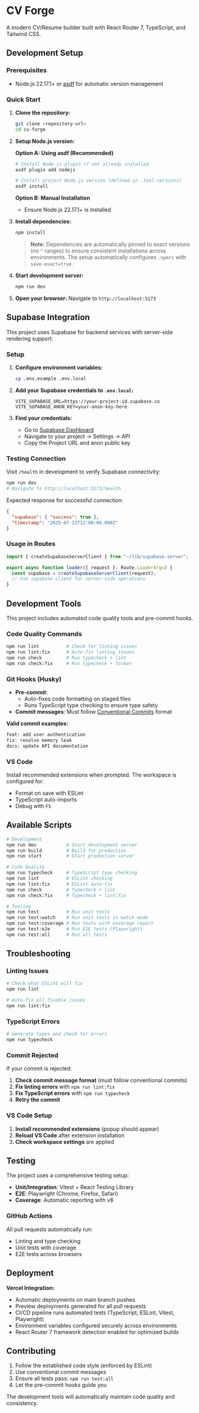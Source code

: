 # CV Forge

A modern CV/Resume builder built with React Router 7, TypeScript, and Tailwind CSS.

## Development Setup

### Prerequisites

- Node.js 22.17.1+ or [asdf](https://asdf-vm.com/guide/getting-started.html) for automatic version management

### Quick Start

1. **Clone the repository:**
   ```bash
   git clone <repository-url>
   cd cv-forge
   ```

2. **Setup Node.js version:**

   **Option A: Using asdf (Recommended)**
   ```bash
   # Install Node.js plugin if not already installed
   asdf plugin add nodejs

   # Install project Node.js version (defined in .tool-versions)
   asdf install
   ```

   **Option B: Manual Installation**
   - Ensure Node.js 22.17.1+ is installed

3. **Install dependencies:**
   ```bash
   npm install
   ```

   > **Note:** Dependencies are automatically pinned to exact versions (no `^` ranges) to ensure consistent installations across environments. The setup automatically configures `.npmrc` with `save-exact=true`.

4. **Start development server:**
   ```bash
   npm run dev
   ```

5. **Open your browser:**
   Navigate to `http://localhost:5173`

## Supabase Integration

This project uses Supabase for backend services with server-side rendering support.

### Setup

1. **Configure environment variables:**
   ```bash
   cp .env.example .env.local
   ```

2. **Add your Supabase credentials to `.env.local`:**
   ```env
   VITE_SUPABASE_URL=https://your-project-id.supabase.co
   VITE_SUPABASE_ANON_KEY=your-anon-key-here
   ```

3. **Find your credentials:**
   - Go to [Supabase Dashboard](https://app.supabase.com)
   - Navigate to your project → Settings → API
   - Copy the Project URL and anon public key

### Testing Connection

Visit `/health` in development to verify Supabase connectivity:
```bash
npm run dev
# Navigate to http://localhost:5173/health
```

Expected response for successful connection:
```json
{
  "supabase": { "success": true },
  "timestamp": "2025-07-22T12:00:00.000Z"
}
```

### Usage in Routes

```typescript
import { createSupabaseServerClient } from "~/lib/supabase.server";

export async function loader({ request }: Route.LoaderArgs) {
  const supabase = createSupabaseServerClient(request);
  // Use supabase client for server-side operations
}
```

## Development Tools

This project includes automated code quality tools and pre-commit hooks.

### Code Quality Commands
```bash
npm run lint          # Check for linting issues
npm run lint:fix      # Auto-fix linting issues
npm run check         # Run typecheck + lint
npm run check:fix     # Run typecheck + format
```

### Git Hooks (Husky)
- **Pre-commit**:
  - Auto-fixes code formatting on staged files
  - Runs TypeScript type checking to ensure type safety
- **Commit messages**: Must follow [Conventional Commits](https://www.conventionalcommits.org/) format

**Valid commit examples:**
```bash
feat: add user authentication
fix: resolve memory leak
docs: update API documentation
```

### VS Code
Install recommended extensions when prompted. The workspace is configured for:
- Format on save with ESLint
- TypeScript auto-imports
- Debug with `F5`

## Available Scripts

```bash
# Development
npm run dev           # Start development server
npm run build         # Build for production
npm run start         # Start production server

# Code Quality
npm run typecheck     # TypeScript type checking
npm run lint          # ESLint checking
npm run lint:fix      # ESLint auto-fix
npm run check         # Typecheck + lint
npm run check:fix     # Typecheck + lint:fix

# Testing
npm run test          # Run unit tests
npm run test:watch    # Run unit tests in watch mode
npm run test:coverage # Run tests with coverage report
npm run test:e2e      # Run E2E tests (Playwright)
npm run test:all      # Run all tests
```

## Troubleshooting

### Linting Issues
```bash
# Check what ESLint will fix
npm run lint

# Auto-fix all fixable issues
npm run lint:fix
```

### TypeScript Errors
```bash
# Generate types and check for errors
npm run typecheck
```

### Commit Rejected
If your commit is rejected:
1. **Check commit message format** (must follow conventional commits)
2. **Fix linting errors** with `npm run lint:fix`
3. **Fix TypeScript errors** with `npm run typecheck`
4. **Retry the commit**

### VS Code Setup
1. **Install recommended extensions** (popup should appear)
2. **Reload VS Code** after extension installation
3. **Check workspace settings** are applied

## Testing

The project uses a comprehensive testing setup:
- **Unit/Integration**: Vitest + React Testing Library
- **E2E**: Playwright (Chrome, Firefox, Safari)
- **Coverage**: Automatic reporting with v8

### GitHub Actions
All pull requests automatically run:
- Linting and type checking
- Unit tests with coverage
- E2E tests across browsers

## Deployment

**Vercel Integration:**
- Automatic deployments on main branch pushes
- Preview deployments generated for all pull requests
- CI/CD pipeline runs automated tests (TypeScript, ESLint, Vitest, Playwright)
- Environment variables configured securely across environments
- React Router 7 framework detection enabled for optimized builds

## Contributing

1. Follow the established code style (enforced by ESLint)
2. Use conventional commit messages
3. Ensure all tests pass: `npm run test:all`
4. Let the pre-commit hooks guide you

The development tools will automatically maintain code quality and consistency.
